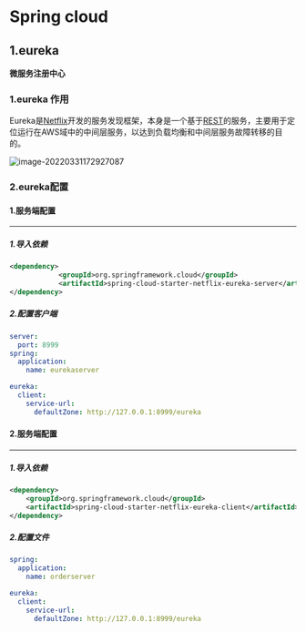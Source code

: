 # Spring cloud

## 1.eureka 

**微服务注册中心**

### 1.eureka 作用  

Eureka是[Netflix](https://baike.baidu.com/item/Netflix/662557)开发的服务发现框架，本身是一个基于[REST](https://baike.baidu.com/item/REST/6330506)的服务，主要用于定位运行在AWS域中的中间层服务，以达到负载均衡和中间层服务故障转移的目的。    

![image-20220331172927087](https://gitee.com/ingachin/mdimage/raw/master/image-20220331172927087.png)

### 2.eureka配置  

#### 1.服务端配置  

---

##### 1.导入依赖  

```xml
<dependency>
            <groupId>org.springframework.cloud</groupId>
            <artifactId>spring-cloud-starter-netflix-eureka-server</artifactId>
</dependency>
```

##### 2.配置客户端

```yaml
server:
  port: 8999
spring:
  application:
    name: eurekaserver

eureka:
  client:
    service-url:
      defaultZone: http://127.0.0.1:8999/eureka
```

  

#### 2.服务端配置

---

##### 1.导入依赖

```xml
<dependency>
    <groupId>org.springframework.cloud</groupId>
    <artifactId>spring-cloud-starter-netflix-eureka-client</artifactId>
</dependency>
```

##### 2.配置文件

```yaml
spring:
  application:
    name: orderserver

eureka:
  client:
    service-url:
      defaultZone: http://127.0.0.1:8999/eureka
```







